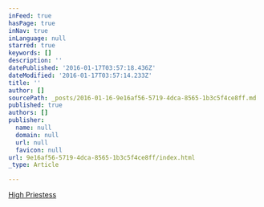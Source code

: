 ```yaml
---
inFeed: true
hasPage: true
inNav: true
inLanguage: null
starred: true
keywords: []
description: ''
datePublished: '2016-01-17T03:57:18.436Z'
dateModified: '2016-01-17T03:57:14.233Z'
title: ''
author: []
sourcePath: _posts/2016-01-16-9e16af56-5719-4dca-8565-1b3c5f4ce8ff.md
published: true
authors: []
publisher:
  name: null
  domain: null
  url: null
  favicon: null
url: 9e16af56-5719-4dca-8565-1b3c5f4ce8ff/index.html
_type: Article

---
```

[High Priestess][0]

[0]: http://highpriestess.guru/